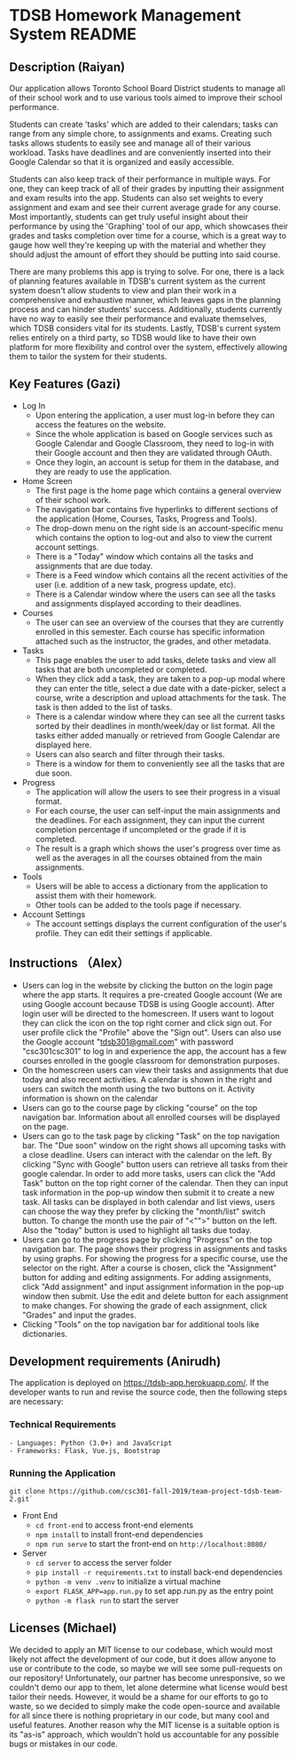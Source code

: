 # TDSB Homework Management System README

<!-- > _Note:_ This document is intended to be relatively short. Be concise and precise. Assume the reader has no prior knowledge of your application and is non-technical.  -->

## Description  (Raiyan)
<!--  * Provide a high-level description of your application and it's value from an end-user's perspective
 * What is the problem you're trying to solve?
 * Is there any context required to understand **why** the application solves this problem? -->
 Our application allows Toronto School Board District students to manage all of their school work and to use various tools aimed to improve their school performance.

Students can create 'tasks' which are added to their calendars; tasks can range from any simple chore, to assignments and exams. Creating such tasks allows students to easily see and manage all of their various workload. Tasks have deadlines and are conveniently inserted into their Google Calendar so that it is organized and easily accessible.

Students can also keep track of their performance in multiple ways. For one, they can keep track of all of their grades by inputting their assignment and exam results into the app. Students can also set weights to every assignment and exam and see their current average grade for any course. Most importantly, students can get truly useful insight about their performance by using the 'Graphing' tool of our app, which showcases their grades and tasks completion over time for a course, which is a great way to gauge how well they're keeping up with the material and whether they should adjust the amount of effort they should be putting into said course.

There are many problems this app is trying to solve. For one, there is a lack of planning features available in TDSB's current system as the current system doesn't allow students to view and plan their work in a comprehensive and exhaustive manner, which leaves gaps in the planning process and can hinder students' success. Additionally, students currently have no way to easily see their performance and evaluate themselves, which TDSB considers vital for its students. Lastly, TDSB's current system relies entirely on a third party, so TDSB would like to have their own platform for more flexibility and control over the system, effectively allowing them to tailor the system for their students.

## Key Features (Gazi)
<!--  * Described the key features in the application that the user can access
 * Feel free to provide a breakdown or detail for each feature that is most appropriate for your application -->
 
 * Log In 
      - Upon entering the application, a user must log-in before they can access the features on the website.
    - Since the whole application is based on Google services such as Google Calendar and Google Classroom, they need to log-in with their Google account and then they are validated through OAuth.
    - Once they login, an account is setup for them in the database, and they are ready to use the application.
* Home Screen 
     - The first page is the home page which contains a general overview of their school work.
     - The navigation bar contains five hyperlinks to different sections of the application (Home, Courses, Tasks, Progress and Tools).
     - The drop-down menu on the right side is an account-specific menu which contains the option to log-out and also to view the current account settings.
     - There is a "Today" window which contains all the tasks and assignments that are due today.
     - There is a Feed window which contains all the recent activities of the user (i.e. addition of a new task, progress update, etc).
     - There is a Calendar window where the users can see all the tasks and assignments displayed according to their deadlines. 
* Courses
    - The user can see an overview of the courses that they are currently enrolled in this semester. Each course has specific information attached such as the instructor, the grades, and other metadata.
* Tasks
    - This page enables the user to add tasks, delete tasks and view all tasks that are both uncompleted or completed.
    - When they click add a task, they are taken to a pop-up modal where they can enter the title, select a due date with a date-picker, select a course, write a description and upload attachments for the task. The task is then added to the list of tasks.
    - There is a calendar window where they can see all the current tasks sorted by their deadlines in month/week/day or list format. All the tasks either added manually or retrieved from Google Calendar are displayed here.
    - Users can also search and filter through their tasks.
    - There is a window for them to conveniently see all the tasks that are due soon.
* Progress 
    - The application will allow the users to see their progress in a visual format.
    - For each course, the user can self-input the main assignments and the deadlines. For each assignment, they can input the current completion percentage if uncompleted or the grade if it is completed.
    - The result is a graph which shows the user's progress over time as well as the averages in all the courses obtained from the main assignments. 
* Tools
    - Users will be able to access a dictionary from the application to assist them with their homework.
    - Other tools can be added to the tools page if necessary. 
* Account Settings
    - The account settings displays the current configuration of the user's profile. They can edit their settings if applicable.

## Instructions （Alex）
 
 * Users can log in the website by clicking the button on the login page where the app starts. It requires a pre-created Google account (We are using Google account because TDSB is using Google account). After login user will be directed to the homescreen. If users want to logout they can click the icon on the top right corner and click sign out. For user profile click the "Profile" above the "Sign out". Users can also use the Google account "tdsb301@gmail.com" with password "csc301csc301" to log in and experience the app, the account has a few courses enrolled in the google classroom for demonstration purposes.
 * On the homescreen users can view their tasks and assignments that due today and also recent activities. A calendar is shown in the right and users can switch the month using the two buttons on it. Activity information is shown on the calendar
 * Users can go to the course page by clicking "course" on the top navigation bar. Information about all enrolled courses will be displayed on the page. 
 * Users can go to the task page by clicking "Task" on the top navigation bar. The "Due soon" window on the right shows all upcoming tasks with a close deadline. Users can interact with the calendar on the left. By clicking "Sync with Google" button users can retrieve all tasks from their google calendar. In order to add more tasks, users can click the "Add Task" button on the top right corner of the calendar. Then they can input task information in the pop-up window then submit it to create a new task. All tasks can be displayed in both calendar and list views, users can choose the way they prefer by clicking the "month/list" switch button. To change the month use the pair of "<"">" button on the left. Also the "today" button is used to highlight all tasks due today. 
 * Users can go to the progress page by clicking "Progress" on the top navigation bar. The page shows their progress in assignments and tasks by using graphs. For showing the progress for a specific course, use the selector on the right. After a course is chosen, click the "Assignment" button for adding and editing assignments. For adding assignments, click "Add assignment" and input assignment information in the pop-up window then submit. Use the edit and delete button for each assignment to make changes. For showing the grade of each assignment, click "Grades" and input the grades.
 * Clicking "Tools" on the top navigation bar for additional tools like dictionaries.
 ## Development requirements (Anirudh)
<!--  * If a developer were to set this up on their machine or a remote server, what are the technical requirements (e.g. OS, libraries, etc.)?
 * Briefly describe instructions for setting up and running the application (think a true README). -->
 The application is deployed on https://tdsb-app.herokuapp.com/. If the developer wants to run and revise the source code, then the following steps are necessary:  
### Technical Requirements
    - Languages: Python (3.0+) and JavaScript
    - Frameworks: Flask, Vue.js, Bootstrap
### Running the Application

    git clone https://github.com/csc301-fall-2019/team-project-tdsb-team-2.git`

* Front End
    - `cd front-end` to access front-end elements
    - `npm install` to install front-end dependencies
    - `npm run serve` to start the front-end on `http://localhost:8080/`
* Server
    - `cd server` to access the server folder
    - `pip install -r requirements.txt` to install back-end dependencies
    - `python -m venv .venv` to initialize a virtual machine
    - `export FLASK_APP=app.run.py` to set app.run.py as the entry point
    - `python -m flask run` to start the server

        


 ## Licenses (Michael)

<!--  Keep this section as brief as possible. You may read this [GitHub article](https://help.github.com/en/github/creating-cloning-and-archiving-repositories/licensing-a-repository) for a start.

 * What type of license will you apply to your codebase?
 * What effect does it have on the development and use of your codebase?
 * Why did you or your partner make this choice? -->
We decided to apply an MIT license to our codebase, which would most likely not affect the development of our code, but it does allow anyone to use or contribute to the code, so maybe we will see some pull-requests on our repository!
Unfortunately, our partner has become unresponsive, so we couldn't demo our app to them, let alone determine what license would best tailor their needs. However, it would be a shame for our efforts to go to waste, so we decided to simply make the code open-source and available for all since there is nothing proprietary in our code, but many cool and useful features. Another reason why the MIT license is a suitable option is its "as-is" approach, which wouldn't hold us accountable for any possible bugs or mistakes in our code.
